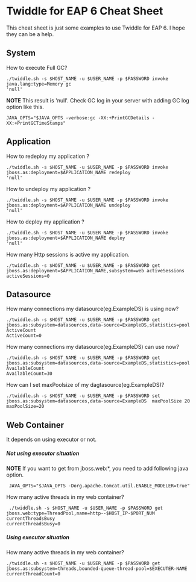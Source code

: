 Twiddle for EAP 6 Cheat Sheet
==============================

This cheat sheet is just some examples to use Twiddle for EAP 6. I hope they can be a help.

System
-----------------
How to execute Full GC?

    ./twiddle.sh -s $HOST_NAME -u $USER_NAME -p $PASSWORD invoke java.lang:type=Memory gc
    'null'

**NOTE** This result is 'null'. Check GC log in your server with adding GC log option like this.

    JAVA_OPTS="$JAVA_OPTS -verbose:gc -XX:+PrintGCDetails -XX:+PrintGCTimeStamps"


Application
----------------

How to redeploy my application ?

	./twiddle.sh -s $HOST_NAME -u $USER_NAME -p $PASSWORD invoke jboss.as:deployment=$APPLICATION_NAME redeploy
    'null'

How to undeploy my application ?

    ./twiddle.sh -s $HOST_NAME -u $USER_NAME -p $PASSWORD invoke jboss.as:deployment=$APPLICATION_NAME undeploy
    'null'

How to deploy my application ?

    ./twiddle.sh -s $HOST_NAME -u $USER_NAME -p $PASSWORD invoke jboss.as:deployment=$APPLICATION_NAME deploy
    'null'

How many Http sessions is active my application.

    ./twiddle.sh -s $HOST_NAME -u $USER_NAME -p $PASSWORD get  jboss.as:deployment=$APPLICATION_NAME,subsystem=web activeSessions
    activeSessions=0


Datasource
-----------------
How many connections my datasource(eg.ExampleDS) is using now?

    ./twiddle.sh -s $HOST_NAME -u $USER_NAME -p $PASSWORD get jboss.as:subsystem=datasources,data-source=ExampleDS,statistics=pool ActiveCount
    ActiveCount=0

How many connections my datasource(eg.ExampleDS) can use now?

    ./twiddle.sh -s $HOST_NAME -u $USER_NAME -p $PASSWORD get jboss.as:subsystem=datasources,data-source=ExampleDS,statistics=pool AvailableCount
    AvailableCount=30

How can I set maxPoolsize of my dagtasource(eg.ExampleDS)?

    ./twiddle.sh -s $HOST_NAME -u $USER_NAME -p $PASSWORD set jboss.as:subsystem=datasources,data-source=ExampleDS  maxPoolSize 20
    maxPoolSize=20


Web Container
-----------------

It depends on using executor or not.


##### Not using executor situation

**NOTE** If you want to get from jboss.web:*, you need to add following java option.

     JAVA_OPTS="$JAVA_OPTS -Dorg.apache.tomcat.util.ENABLE_MODELER=true"

How many active threads in my web container?

     ./twiddle.sh -s $HOST_NAME -u $USER_NAME -p $PASSWORD get jboss.web:type=ThreadPool,name=http--$HOST_IP-$PORT_NUM currentThreadsBusy
    currentThreadsBusy=0

##### Using executor situation

How many active threads in my web container?

    ./twiddle.sh -s $HOST_NAME -u $USER_NAME -p $PASSWORD get jboss.as:subsystem=threads,bounded-queue-thread-pool=$EXECUTER-NAME
	currentThreadCount=0
